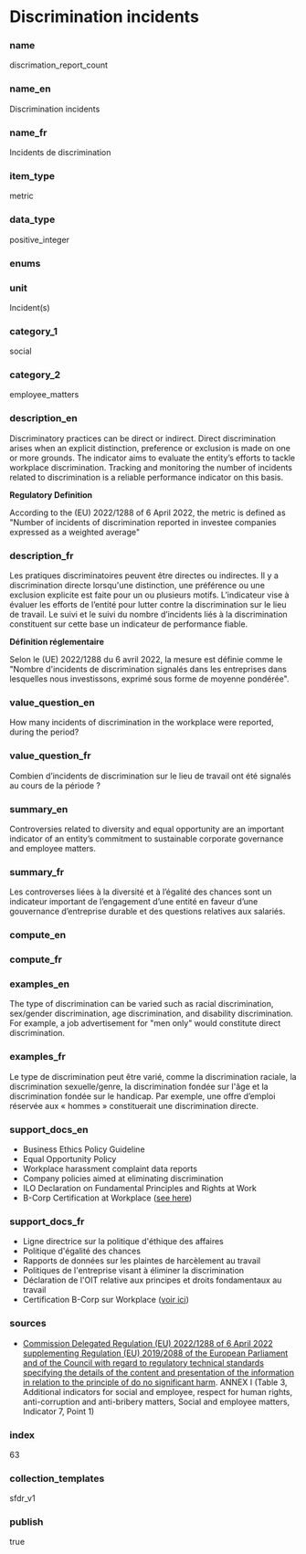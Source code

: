 # Discrimination incidents

### name

discrimation_report_count

### name_en

Discrimination incidents

### name_fr

Incidents de discrimination

### item_type

metric

### data_type

positive_integer

### enums



### unit

Incident(s)

### category_1

social

### category_2

employee_matters

### description_en

Discriminatory practices can be direct or indirect. Direct discrimination arises when an explicit
distinction, preference or exclusion is made on one or more grounds. The indicator aims to evaluate
the entity’s efforts to tackle workplace discrimination. Tracking and monitoring the number of
incidents related to discrimination is a reliable performance indicator on this basis.

**Regulatory Definition**

According to the (EU) 2022/1288 of 6 April 2022, the metric is defined as "Number of incidents of
discrimination reported in investee companies expressed as a weighted average"


### description_fr

Les pratiques discriminatoires peuvent être directes ou indirectes. Il y a discrimination directe
lorsqu'une distinction, une préférence ou une exclusion explicite est faite pour un ou plusieurs
motifs. L’indicateur vise à évaluer les efforts de l’entité pour lutter contre la discrimination
sur le lieu de travail. Le suivi et le suivi du nombre d’incidents liés à la discrimination
constituent sur cette base un indicateur de performance fiable.

**Définition réglementaire**

Selon le (UE) 2022/1288 du 6 avril 2022, la mesure est définie comme le "Nombre d'incidents de
discrimination signalés dans les entreprises dans lesquelles nous investissons, exprimé sous forme
de moyenne pondérée".

### value_question_en

How many incidents of discrimination in the workplace were reported, during the period?

### value_question_fr

Combien d’incidents de discrimination sur le lieu de travail ont été signalés au cours de
la période ?

### summary_en

Controversies related to diversity and equal opportunity are an important indicator of an entity’s commitment to sustainable corporate governance and employee matters.

### summary_fr

Les controverses liées à la diversité et à l’égalité des chances sont un indicateur important de l’engagement d’une entité en faveur d’une gouvernance d’entreprise durable et des questions relatives aux salariés.

### compute_en



### compute_fr



### examples_en

The type of discrimination can be varied such as racial discrimination, sex/gender discrimination,
age discrimination, and disability discrimination. For example, a job advertisement for "men only"
would constitute direct discrimination.

### examples_fr

Le type de discrimination peut être varié, comme la discrimination raciale, la discrimination
sexuelle/genre, la discrimination fondée sur l'âge et la discrimination fondée sur le handicap.
Par exemple, une offre d’emploi réservée aux « hommes » constituerait une discrimination directe.

### support_docs_en

- Business Ethics Policy Guideline
- Equal Opportunity Policy
- Workplace harassment complaint data reports
- Company policies aimed at eliminating discrimination
- ILO Declaration on Fundamental Principles and Rights at Work
- B-Corp Certification at Workplace ([see here](https://www.bcorporation.net/en-us/))

### support_docs_fr

- Ligne directrice sur la politique d'éthique des affaires
- Politique d'égalité des chances
- Rapports de données sur les plaintes de harcèlement au travail
- Politiques de l'entreprise visant à éliminer la discrimination
- Déclaration de l'OIT relative aux principes et droits fondamentaux au travail
- Certification B-Corp sur Workplace ([voir ici](https://www.bcorporation.net/en-us/))

### sources

- [Commission Delegated Regulation (EU) 2022/1288 of 6 April 2022 supplementing Regulation (EU)
2019/2088 of the European Parliament and of the Council with regard to regulatory technical
standards specifying the details of the content and presentation of the information in relation
to the principle of do no significant harm](https://eur-lex.europa.eu/eli/reg_del/2022/1288/oj).
ANNEX I (Table 3, Additional indicators for social and employee, respect for human rights,
anti-corruption and anti-bribery matters, Social and employee matters, Indicator 7, Point 1)
            
### index

63

### collection_templates

sfdr_v1

### publish

true
